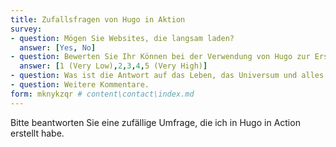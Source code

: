 ```yaml
---
title: Zufallsfragen von Hugo in Aktion
survey:
- question: Mögen Sie Websites, die langsam laden?
  answer: [Yes, No]
- question: Bewerten Sie Ihr Können bei der Verwendung von Hugo zur Erstellung schneller Websites.
  answer: [1 (Very Low),2,3,4,5 (Very High)]
- question: Was ist die Antwort auf das Leben, das Universum und alles andere?
- question: Weitere Kommentare.
form: mknykzqr # content\contact\index.md
---
```


Bitte beantworten Sie eine zufällige Umfrage, die ich in Hugo in Action erstellt habe.